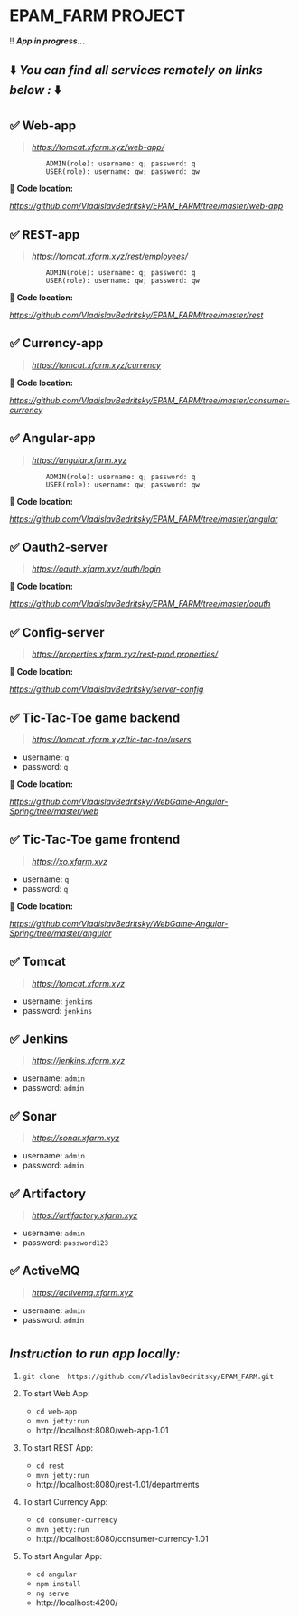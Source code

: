 # EPAM_FARM PROJECT

:bangbang:  _**App in progress...**_


## :arrow_down: _You can find all services remotely on links below :_ :arrow_down:  

##  :white_check_mark: Web-app
 > _https://tomcat.xfarm.xyz/web-app/_
             
             ADMIN(role): username: q; password: q
             USER(role): username: qw; password: qw
   
:round_pushpin: **Code location:** 

_https://github.com/VladislavBedritsky/EPAM_FARM/tree/master/web-app_

## :white_check_mark: REST-app
 >  _https://tomcat.xfarm.xyz/rest/employees/_
             
             ADMIN(role): username: q; password: q
             USER(role): username: qw; password: qw
   
:round_pushpin: **Code location:** 

_https://github.com/VladislavBedritsky/EPAM_FARM/tree/master/rest_

## :white_check_mark: Currency-app
 >  _https://tomcat.xfarm.xyz/currency_
             
:round_pushpin: **Code location:** 

_https://github.com/VladislavBedritsky/EPAM_FARM/tree/master/consumer-currency_

## :white_check_mark: Angular-app
 >  _https://angular.xfarm.xyz_
             
             ADMIN(role): username: q; password: q
             USER(role): username: qw; password: qw
   
:round_pushpin: **Code location:** 

_https://github.com/VladislavBedritsky/EPAM_FARM/tree/master/angular_

## :white_check_mark: Oauth2-server
 >  _https://oauth.xfarm.xyz/auth/login_
   
:round_pushpin: **Code location:** 

_https://github.com/VladislavBedritsky/EPAM_FARM/tree/master/oauth_

## :white_check_mark: Config-server
 >  _https://properties.xfarm.xyz/rest-prod.properties/_
   
:round_pushpin: **Code location:** 
 
 _https://github.com/VladislavBedritsky/server-config_

## :white_check_mark: Tic-Tac-Toe game backend
 >  _https://tomcat.xfarm.xyz/tic-tac-toe/users_ 
* username: `q`
* password: `q`

:round_pushpin: **Code location:** 
 
 _https://github.com/VladislavBedritsky/WebGame-Angular-Spring/tree/master/web_
 
## :white_check_mark: Tic-Tac-Toe game frontend
 >  _https://xo.xfarm.xyz_ 
* username: `q`
* password: `q`

:round_pushpin: **Code location:** 

_https://github.com/VladislavBedritsky/WebGame-Angular-Spring/tree/master/angular_
 
## :white_check_mark: Tomcat 
 >  _https://tomcat.xfarm.xyz_
* username: `jenkins`
* password: `jenkins`

 
## :white_check_mark: Jenkins
 >  _https://jenkins.xfarm.xyz_
* username: `admin`
* password: `admin`

## :white_check_mark: Sonar
 >  _https://sonar.xfarm.xyz_
* username: `admin`
* password: `admin`

## :white_check_mark: Artifactory
 >  _https://artifactory.xfarm.xyz_
* username: `admin`
* password: `password123`

## :white_check_mark: ActiveMQ
 >  _https://activemq.xfarm.xyz_
* username: `admin`
* password: `admin`


#
## _Instruction to run app locally:_
   1) `git clone  https://github.com/VladislavBedritsky/EPAM_FARM.git`
   
   2) To start Web App:
      * `cd web-app`
      * `mvn jetty:run`
      * http://localhost:8080/web-app-1.01
   
   3) To start REST App:
      * `cd rest`
      * `mvn jetty:run`
      * http://localhost:8080/rest-1.01/departments   
   
   4) To start Currency App:
      * `cd consumer-currency`
      * `mvn jetty:run`
      * http://localhost:8080/consumer-currency-1.01
   
   5) To start Angular App:
      * `cd angular`
      * `npm install`
      * `ng serve` 
      *  http://localhost:4200/  
 